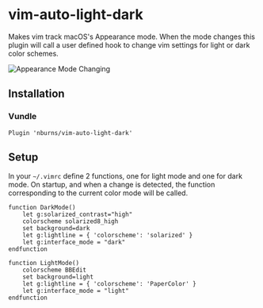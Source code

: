 # vim-auto-light-dark

Makes vim track macOS's Appearance mode. When the mode changes this plugin will
call a user defined hook to change vim settings for light or dark color schemes.



<img src="https://github.com/nburns/vim-auto-light-dark/wiki/images/change.gif" alt="Appearance Mode Changing"/>

## Installation

### Vundle
```vim
Plugin 'nburns/vim-auto-light-dark'
```

## Setup
In your `~/.vimrc` define 2 functions, one for light mode and one for dark mode.
On startup, and when a change is detected, the function corresponding to the
current color mode will be called.

```vim
function DarkMode()
    let g:solarized_contrast="high"
    colorscheme solarized8_high
    set background=dark
    let g:lightline = { 'colorscheme': 'solarized' }
    let g:interface_mode = "dark"
endfunction

function LightMode()
    colorscheme BBEdit
    set background=light
    let g:lightline = { 'colorscheme': 'PaperColor' }
    let g:interface_mode = "light"
endfunction
```
